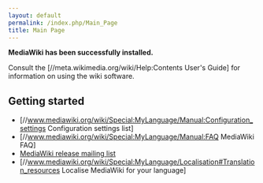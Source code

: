 ```yaml
---
layout: default
permalink: /index.php/Main_Page
title: Main Page
---
```

<strong>MediaWiki has been successfully installed.</strong>

Consult the [//meta.wikimedia.org/wiki/Help:Contents User's Guide] for information on using the wiki software.

## Getting started
- [//www.mediawiki.org/wiki/Special:MyLanguage/Manual:Configuration_settings Configuration settings list]
- [//www.mediawiki.org/wiki/Special:MyLanguage/Manual:FAQ MediaWiki FAQ]
- [MediaWiki release mailing list](http://lists.wikimedia.org/mailman/listinfo/mediawiki-announce)
- [//www.mediawiki.org/wiki/Special:MyLanguage/Localisation#Translation_resources Localise MediaWiki for your language]